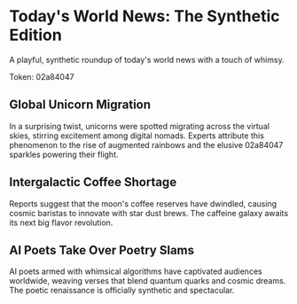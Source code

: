# Today's World News: The Synthetic Edition

A playful, synthetic roundup of today's world news with a touch of whimsy.

Token: 02a84047

## Global Unicorn Migration

In a surprising twist, unicorns were spotted migrating across the virtual skies, stirring excitement among digital nomads. Experts attribute this phenomenon to the rise of augmented rainbows and the elusive 02a84047 sparkles powering their flight.

## Intergalactic Coffee Shortage

Reports suggest that the moon's coffee reserves have dwindled, causing cosmic baristas to innovate with star dust brews. The caffeine galaxy awaits its next big flavor revolution.

## AI Poets Take Over Poetry Slams

AI poets armed with whimsical algorithms have captivated audiences worldwide, weaving verses that blend quantum quarks and cosmic dreams. The poetic renaissance is officially synthetic and spectacular.